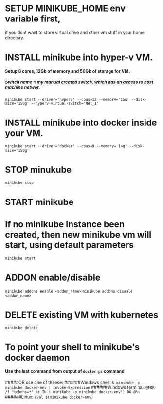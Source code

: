 # SETUP MINIKUBE_HOME env variable first,
if you dont want to store virtual drive and other vm stuff in your home directory.

# INSTALL minikube into hyper-v VM.
#### Setup 8 cores, 12Gb of memory and 50Gb of storage for VM.
##### Switch name = my manual created switch, which has an access to host machine networ.
`minikube start --driver='hyperv' --cpus=12 --memory='15g' --disk-size='150g' --hyperv-virtual-switch='Net_1'`
# INSTALL minikube into docker inside your VM.
`minikube start --driver='docker' --cpus=9 --memory='14g' --disk-size='150g'`
# STOP minukube
`minikube stop`
# START minikube
# If no minikube instance been created, then new minikube vm will start, using default parameters
`minikube start`


# ADDON enable/disable
`minikube addons enable <addon_name>`
`minikube addons disable <addon_name>`

# DELETE existing VM with kubernetes
`minikube delete`

# To point your shell to minikube's docker daemon
#### Use the last command from output of `docker ps` command
#####OR use one of theese:
######Windows shell:
`& minikube -p minikube docker-env | Invoke-Expression`
######Windows terminal:
`@FOR /f "tokens=*" %i IN ('minikube -p minikube docker-env') DO @%i`
######Linux:
`eval $(minikube docker-env)`